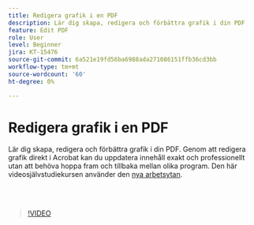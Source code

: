 ```yaml
---
title: Redigera grafik i en PDF
description: Lär dig skapa, redigera och förbättra grafik i din PDF
feature: Edit PDF
role: User
level: Beginner
jira: KT-15476
source-git-commit: 6a521e19fd56ba6988ada271086151ffb36cd3bb
workflow-type: tm+mt
source-wordcount: '60'
ht-degree: 0%

---
```


# Redigera grafik i en PDF

Lär dig skapa, redigera och förbättra grafik i din PDF. Genom att redigera grafik direkt i Acrobat kan du uppdatera innehåll exakt och professionellt utan att behöva hoppa fram och tillbaka mellan olika program. Den här videosjälvstudiekursen använder den [nya arbetsytan](new-workspace.md).

<br> 

>[!VIDEO](https://video.tv.adobe.com/v/3431260?quality=12&learn=on&hidetitle=true)